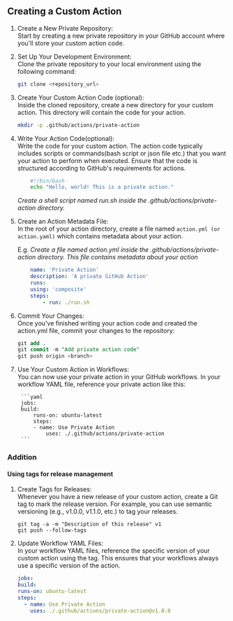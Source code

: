 ## Creating a Custom Action

1. Create a New Private Repository:<br>
Start by creating a new private repository in your GitHub account where you'll store your custom action code.

2. Set Up Your Development Environment:<br>
Clone the private repository to your local environment using the following 
command:
    ```bash
    git clone <repository_url>
    ```
3. Create Your Custom Action Code (optional):<br>
Inside the cloned repository, create a new directory for your custom action. This directory will contain the code for your action.

    ```bash
    mkdir -p .github/actions/private-action
    ```

4. Write Your Action Code(optional):<br>
Write the code for your custom action. The action code typically includes scripts or commands(bash script or json file etc.) that you want your action to perform when executed. Ensure that the code is structured according to GitHub's requirements for actions.

    ```bash
        #!/bin/bash
        echo "Hello, world! This is a private action."
    ```
   _Create a shell script named run.sh inside the .github/actions/private-action directory._ 

5. Create an Action Metadata File:<br>
In the root of your action directory, create a file named  `action.yml (or action.yaml)` which contains metadata about your action. 

    E.g. _Create a file named action.yml inside the .github/actions/private-action directory. This file contains metadata about your action_

    ```yaml
        name: 'Private Action'
        description: 'A private GitHub Action'
        runs:
        using: 'composite'
        steps:
            - run: ./run.sh

    ```

6. Commit Your Changes:<br>
Once you've finished writing your action code and created the action.yml file, commit your changes to the repository:    
    ```sql
    git add .
    git commit -m "Add private action code"
    git push origin <branch>
    ```
7. Use Your Custom Action in Workflows: <br>
You can now use your private action in your GitHub workflows. In your workflow YAML file, reference your private action like this:

        ```yaml
        jobs:
        build:
            runs-on: ubuntu-latest
            steps:
            - name: Use Private Action
                uses: ./.github/actions/private-action
        ```
### Addition

#### Using tags for release management
1. Create Tags for Releases:<br>
Whenever you have a new release of your custom action, create a Git tag to mark the release version. For example, you can use semantic versioning (e.g., v1.0.0, v1.1.0, etc.) to tag your releases.

    ```shell
    git tag -a -m "Description of this release" v1
    git push --follow-tags
    ```
2. Update Workflow YAML Files:<br>
In your workflow YAML files, reference the specific version of your custom action using the tag. This ensures that your workflows always use a specific version of the action.
    ```yaml
    jobs:
    build:
    runs-on: ubuntu-latest
    steps:
      - name: Use Private Action
        uses: ./.github/actions/private-action@v1.0.0
    ```